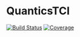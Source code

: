 # QuanticsTCI

[![Build Status](https://gitlab.com/marc.ritter/QuanticsTCI.jl/badges/main/pipeline.svg)](https://gitlab.com/marc.ritter/QuanticsTCI.jl/pipelines)
[![Coverage](https://gitlab.com/marc.ritter/QuanticsTCI.jl/badges/main/coverage.svg)](https://gitlab.com/marc.ritter/QuanticsTCI.jl/commits/main)
